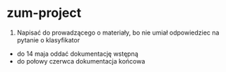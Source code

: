 # zum-project

1. Napisać do prowadzącego o materiały, bo nie umiał odpowiedziec na pytanie o klasyfikator 

- do 14 maja oddać dokumentację wstępną
- do połowy czerwca dokumentacja końcowa